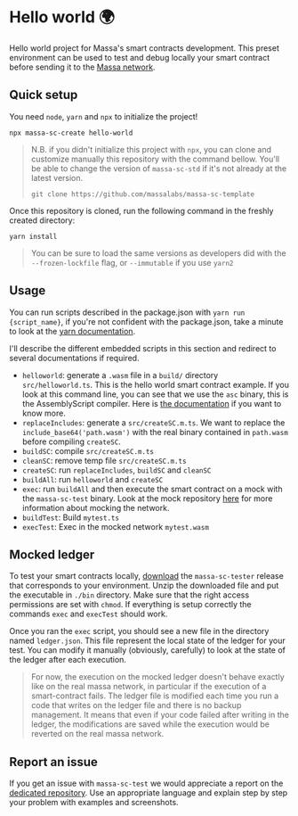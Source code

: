 # Hello world 🌍

Hello world project for Massa's smart contracts development. This preset environment can be used to test and debug locally your smart contract before sending it to the [Massa network](https://github.com/massalabs/massa).

## Quick setup

You need `node`, `yarn` and `npx` to initialize the project!

```shell
npx massa-sc-create hello-world
```

> N.B. if you didn't initialize this project with `npx`, you can clone and customize manually this repository with the command bellow. You'll be able to change the version of `massa-sc-std` if it's not already at the latest version.
> 
> ```shell
> git clone https://github.com/massalabs/massa-sc-template
> ```


Once this repository is cloned, run the following command in the freshly created directory:

```shell
yarn install
```

> You can be sure to load the same versions as developers did with the `--frozen-lockfile` flag, or `--immutable` if you use `yarn2`

## Usage

You can run scripts described in the package.json with `yarn run {script_name}`, if you're not confident with the package.json, take a minute to look at the [yarn documentation](https://classic.yarnpkg.com/lang/en/docs/cli/run/).

I'll describe the different embedded scripts in this section and redirect to several documentations if required.

- `helloworld`: generate a `.wasm` file in a `build/` directory `src/helloworld.ts`. This is the hello world smart contract example. If you look at this command line, you can see that we use the `asc` binary, this is the AssemblyScript compiler. Here is [the documentation](https://www.assemblyscript.org/introduction.html) if you want to know more.
- `replaceIncludes`: generate a `src/createSC.m.ts`. We want to replace the `include_base64('path.wasm')` with the real binary contained in `path.wasm` before compiling `createSC`.
- `buildSC`: compile `src/createSC.m.ts`
- `cleanSC`: remove temp file `src/createSC.m.ts`
- `createSC`: run `replaceIncludes`, `buildSC` and `cleanSC`
- `buildAll`: run `helloworld` and `createSC`
- `exec`: run `buildAll` and then execute the smart contract on a mock with the `massa-sc-test` binary. Look at the mock repository [here](https://github.com/massalabs/massa-sc-tester) for more information about mocking the network.
- `buildTest`: Build `mytest.ts`
- `execTest`: Exec in the mocked network `mytest.wasm`

## Mocked ledger

To test your smart contracts locally, [download](https://github.com/massalabs/massa-sc-tester/releases) the `massa-sc-tester` release that corresponds to your environment. Unzip the downloaded file and put the executable in `./bin` directory. Make sure that the right access permissions are set with `chmod`. If everything is setup correctly the commands `exec` and `execTest` should work.

Once you ran the `exec` script, you should see a new file in the directory named `ledger.json`. This file represent the local state of the ledger for your test. You can modify it manually (obviously, carefully) to look at the state of the ledger after each execution.

> For now, the execution on the mocked ledger doesn't behave exactly like on the real massa network, in particular if the execution of a smart-contract fails. The ledger file is modified each time you run a code that writes on the ledger file and there is no backup management. It means that even if your code failed after writing in the ledger, the modifications are saved while the execution would be reverted on the real massa network.

## Report an issue

If you get an issue with `massa-sc-test` we would appreciate a report on the [dedicated repository](https://github.com/massalabs/massa-sc-tester/issues/new/choose). Use an appropriate language and explain step by step your problem with examples and screenshots.
